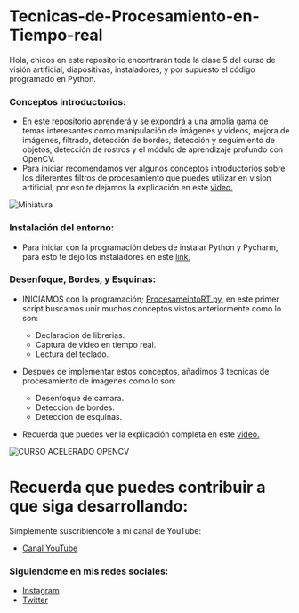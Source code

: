 # Tecnicas-de-Procesamiento-en-Tiempo-real
Hola, chicos en este repositorio encontrarán toda la clase 5 del curso de visión artificial, diapositivas, instaladores, y por supuesto el código programado en Python.

### Conceptos introductorios:
- En este repositorio aprenderá y se expondrá a una amplia gama de temas interesantes como manipulación de imágenes y videos, mejora de imágenes, filtrado, detección de bordes, detección y seguimiento de objetos, detección de rostros y el módulo de aprendizaje profundo con OpenCV.
- Para iniciar recomendamos ver algunos conceptos introductorios sobre los diferentes filtros de procesamiento que puedes utilizar en vision artificial, por eso te dejamos la explicación en este [video.](https://youtu.be/heA2Q5n2xN0)


![Miniatura](https://user-images.githubusercontent.com/85022752/225071231-d02abb5d-46e6-49c8-b839-943233325c7b.jpg)


### Instalación del entorno:
- Para iniciar con la programación debes de instalar Python y Pycharm, para esto te dejo los instaladores en este [link.](https://drive.google.com/drive/folders/1QY4yvfdcG3BObTwtHJSdWfW-vPyKMiNS?usp=share_link)


### Desenfoque, Bordes, y Esquinas:
- INICIAMOS con la programación; [ProcesameintoRT.py,](https://github.com/AprendeIngenia/Tecnicas-de-Procesamiento-en-Tiempo-real/blob/7546a1a30d4d599574fe4c3816bd07e0a97938d3/ProcesamientoRT.py) en este primer script buscamos unir muchos conceptos vistos anteriormente como lo son:

  - Declaracion de librerias.
  - Captura de video en tiempo real.
  - Lectura del teclado.
  
- Despues de implementar estos conceptos, añadimos 3 tecnicas de procesamiento de imagenes como lo son:

  - Desenfoque de camara.
  - Deteccion de bordes.
  - Deteccion de esquinas.

- Recuerda que puedes ver la explicación completa en este [video.](https://youtu.be/heA2Q5n2xN0)


![CURSO ACELERADO OPENCV](https://user-images.githubusercontent.com/85022752/225075086-862e76c0-5c5b-40c0-ac3c-86c10252ba43.jpg)


# Recuerda que puedes contribuir a que siga desarrollando:
Simplemente suscribiendote a mi canal de YouTube:
- [Canal YouTube](https://www.youtube.com/channel/UCzwHEOCbsZLjfELperJ6VeQ/videos)

### Siguiendome en mis redes sociales: 
- [Instagram](https://www.instagram.com/santiagsanchezr/)
- [Twitter](https://twitter.com/SantiagSanchezR)
